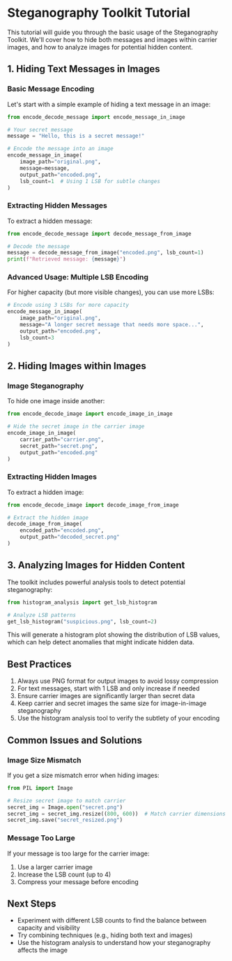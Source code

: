 # Steganography Toolkit Tutorial

This tutorial will guide you through the basic usage of the Steganography Toolkit. We'll cover how to hide both messages and images within carrier images, and how to analyze images for potential hidden content.

## 1. Hiding Text Messages in Images

### Basic Message Encoding

Let's start with a simple example of hiding a text message in an image:

```python
from encode_decode_message import encode_message_in_image

# Your secret message
message = "Hello, this is a secret message!"

# Encode the message into an image
encode_message_in_image(
    image_path="original.png",
    message=message,
    output_path="encoded.png",
    lsb_count=1  # Using 1 LSB for subtle changes
)
```

### Extracting Hidden Messages

To extract a hidden message:

```python
from encode_decode_message import decode_message_from_image

# Decode the message
message = decode_message_from_image("encoded.png", lsb_count=1)
print(f"Retrieved message: {message}")
```

### Advanced Usage: Multiple LSB Encoding

For higher capacity (but more visible changes), you can use more LSBs:

```python
# Encode using 3 LSBs for more capacity
encode_message_in_image(
    image_path="original.png",
    message="A longer secret message that needs more space...",
    output_path="encoded.png",
    lsb_count=3
)
```

## 2. Hiding Images within Images

### Image Steganography

To hide one image inside another:

```python
from encode_decode_image import encode_image_in_image

# Hide the secret image in the carrier image
encode_image_in_image(
    carrier_path="carrier.png",
    secret_path="secret.png",
    output_path="encoded.png"
)
```

### Extracting Hidden Images

To extract a hidden image:

```python
from encode_decode_image import decode_image_from_image

# Extract the hidden image
decode_image_from_image(
    encoded_path="encoded.png",
    output_path="decoded_secret.png"
)
```

## 3. Analyzing Images for Hidden Content

The toolkit includes powerful analysis tools to detect potential steganography:

```python
from histogram_analysis import get_lsb_histogram

# Analyze LSB patterns
get_lsb_histogram("suspicious.png", lsb_count=2)
```

This will generate a histogram plot showing the distribution of LSB values, which can help detect anomalies that might indicate hidden data.

## Best Practices

1. Always use PNG format for output images to avoid lossy compression
2. For text messages, start with 1 LSB and only increase if needed
3. Ensure carrier images are significantly larger than secret data
4. Keep carrier and secret images the same size for image-in-image steganography
5. Use the histogram analysis tool to verify the subtlety of your encoding

## Common Issues and Solutions

### Image Size Mismatch

If you get a size mismatch error when hiding images:

```python
from PIL import Image

# Resize secret image to match carrier
secret_img = Image.open("secret.png")
secret_img = secret_img.resize((800, 600))  # Match carrier dimensions
secret_img.save("secret_resized.png")
```

### Message Too Large

If your message is too large for the carrier image:
1. Use a larger carrier image
2. Increase the LSB count (up to 4)
3. Compress your message before encoding

## Next Steps

- Experiment with different LSB counts to find the balance between capacity and visibility
- Try combining techniques (e.g., hiding both text and images)
- Use the histogram analysis to understand how your steganography affects the image
